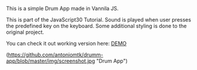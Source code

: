 This is a simple Drum App made in Vannila JS. 

This is part of the JavaScript30 Tutorial. Sound is played when user presses the predefined key on the keyboard. Some additional styling is done to the original project. 

You can check it out working version here: [DEMO](https://antoniomtk.github.io/drumm-app/)

(https://github.com/antoniomtk/drumm-app/blob/master/img/screenshot.jpg "Drum App")
